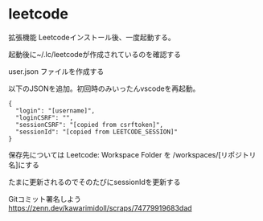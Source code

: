 # leetcode

拡張機能 Leetcodeインストール後、一度起動する。

起動後に~/.lc/leetcodeが作成されているのを確認する

user.json ファイルを作成する

以下のJSONを追加。初回時のみいったんvscodeを再起動。

```
{
  "login": "[username]",
  "loginCSRF": "",
  "sessionCSRF": "[copied from csrftoken]",
  "sessionId": "[copied from LEETCODE_SESSION]"
}
```

保存先については
Leetcode: Workspace Folder
を
/workspaces/[リポジトリ名]にする


たまに更新されるのでそのたびにsessionIdを更新する

Gitコミット署名しよう
https://zenn.dev/kawarimidoll/scraps/74779919683dad